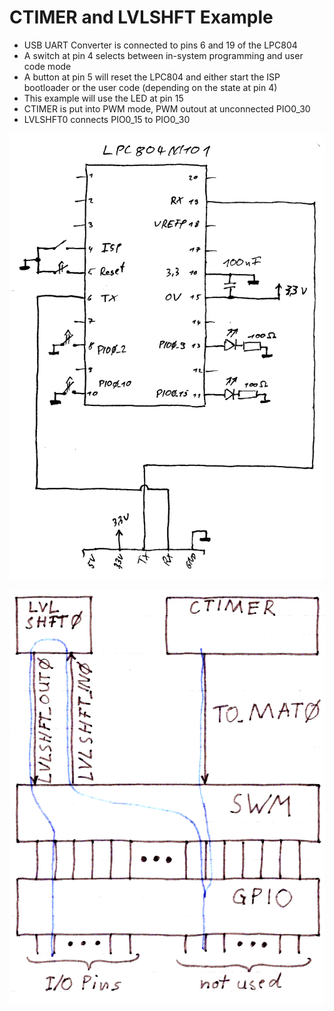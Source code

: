 # CTIMER and LVLSHFT Example

 * USB UART Converter is connected to pins 6 and 19 of the LPC804
 * A switch at pin 4 selects between in-system programming and user code mode
 * A button at pin 5 will reset the LPC804 and either start the ISP bootloader or the user code (depending on the state at pin 4)
 * This example will use the LED at pin 15
 * CTIMER is put into PWM mode, PWM outout at unconnected PIO0_30
 * LVLSHFT0 connects PIO0_15 to PIO0_30


![lpc804_blink_schematic.png](../blink/lpc804_blink_schematic.png)

![lpc804_ctimer.png](lpc804_ctimer.png)
